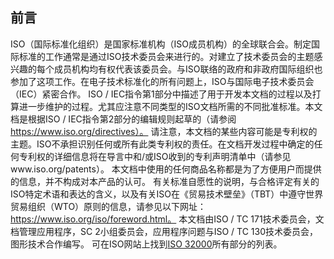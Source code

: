 ## 前言
ISO（国际标准化组织）是国家标准机构（ISO成员机构）的全球联合会。制定国际标准的工作通常是通过ISO技术委员会来进行的。对建立了技术委员会的主题感兴趣的每个成员机构均有权代表该委员会。与ISO联络的政府和非政府国际组织也参加了这项工作。在电子技术标准化的所有问题上，ISO与国际电子技术委员会（IEC）紧密合作。
ISO / IEC指令第1部分中描述了用于开发本文档的过程以及打算进一步维护的过程。尤其应注意不同类型的ISO文档所需的不同批准标准。本文档是根据ISO / IEC指令第2部分的编辑规则起草的（请参阅 https://www.iso.org/directives）。
请注意，本文档的某些内容可能是专利权的主题。ISO不承担识别任何或所有此类专利权的责任。在文档开发过程中确定的任何专利权的详细信息将在导言中和/或ISO收到的专利声明清单中（请参见www.iso.org/patents）。
本文档中使用的任何商品名称都是为了方便用户而提供的信息，并不构成对本产品的认可。
有关标准自愿性的说明，与合格评定有关的ISO特定术语和表达的含义，以及有关ISO在《贸易技术壁垒》（TBT）中遵守世界贸易组织（WTO）原则的信息，请参见以下网址：https://www.iso.org/iso/foreword.html。
本文档由ISO / TC 171技术委员会，文档管理应用程序，SC 2小组委员会，应用程序问题与ISO / TC 130技术委员会，图形技术合作编写。
可在ISO网站上找到[ISO 32000](https://www.iso.org/obp/ui/#iso:std:iso:32000:en)所有部分的列表。
